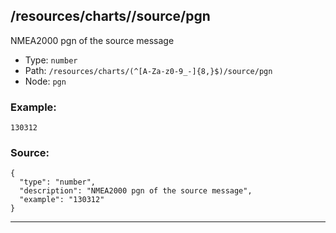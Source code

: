 ## /resources/charts/<RegExp>/source/pgn

NMEA2000 pgn of the source message

* Type: `number`
* Path: `/resources/charts/(^[A-Za-z0-9_-]{8,}$)/source/pgn`
* Node: `pgn`

### Example:
```
130312
```

### Source:
```
{
  "type": "number",
  "description": "NMEA2000 pgn of the source message",
  "example": "130312"
}
```

---
